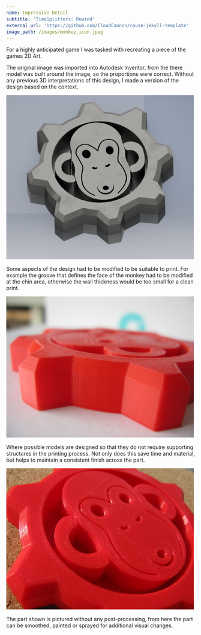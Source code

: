 ```yaml
---
name: Impressive Detail
subtitle: 'TimeSplitters: Rewind'
external_url: 'https://github.com/CloudCannon/cause-jekyll-template'
image_path: /images/monkey_icon.jpeg
---
```



For a highly anticipated game I was tasked with recreating a piece of the games 2D Art.

The original image was imported into Autodesk Inventor, from the there model was built around the image, so the proportions were correct. Without any previous 3D interpretations of this design, I made a version of the design based on the context.

![](/uploads/versions/monkey-pendant---x----500-436x---.png)

Some aspects of the design had to be modified to be suitable to print. For example the groove that defines the face of the monkey had to be modified at the chin area, otherwise the wall thickness would be too small for a clean print.

![](/uploads/versions/pedant-closeup---x----500-375x---.JPG)

Where possible models are designed so that they do not require supporting structures in the printing process. Not only does this save time and material, but helps to maintain a consistent finish across the part.

![](/uploads/versions/pendant-closeup-2---x----500-375x---.JPG)

The part shown is pictured without any post-processing, from here the part can be smoothed, painted or sprayed for additional visual changes.